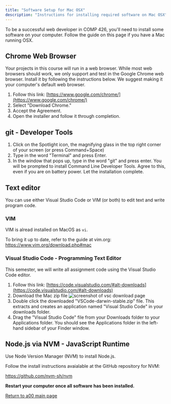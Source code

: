 ```yaml
---
title: "Software Setup for Mac OSX"
description: "Instructions for installing required software on Mac OSX"
---
```


To be a successful web developer in COMP 426, you'll need to install some software on your computer.
Follow the guide on this page if you have a Mac running OSX.

## Chrome Web Browser
Your projects in this course will run in a web browser.
While most web browsers should work, we only support and test in the Google Chrome web browser.
Install it by following the instructions below.
We suggest making it your computer's default web browser.

1. Follow this link: [https://www.google.com/chrome/](https://www.google.com/chrome/)
2. Select "Download Chrome."
3. Accept the Agreement.
4. Open the installer and follow it through completion.

## git - Developer Tools

1. Click on the Spotlight icon, the magnifying glass in the top right corner of your screen (or press Command+Space)
2. Type in the word "Terminal" and press Enter.
3. In the window that pops up, type in the word "git" and press enter.
You will be prompted to install Command Line Developer Tools.
Agree to this, even if you are on battery power.
Let the installation complete.

## Text editor

You can use either Visual Studio Code or VIM (or both) to edit text and write program code. 

### VIM

VIM is alread installed on MacOS as `vi`.

To bring it up to date, refer to the guide at vim.org: https://www.vim.org/download.php#mac

### Visual Studio Code - Programming Text Editor
This semester, we will write all assignment code using the Visual Studio Code editor.

1. Follow this link: [https://code.visualstudio.com/#alt-downloads](https://code.visualstudio.com/#alt-downloads)
2. Download the Mac zip file
![screenshot of vsc download page](http://s3.amazonaws.com/110-2015-fall/5.png)
3. Double click the downloaded "VSCode-darwin-stable.zip" file.
This extracts and creates an application named "Visual Studio Code" in your downloads folder.
4. Drag the "Visual Studio Code" file from your Downloads folder to your Applications folder.
You should see the Applications folder in the left-hand sidebar of your Finder window.

## Node.js via NVM - JavaScript Runtime

Use Node Version Manager (NVM) to install Node.js.

Follow the install instructions avaialable at the GitHub repository for NVM:

https://github.com/nvm-sh/nvm

**Restart your computer once all software has been installed.**

[Return to a00 main page](a/00)
